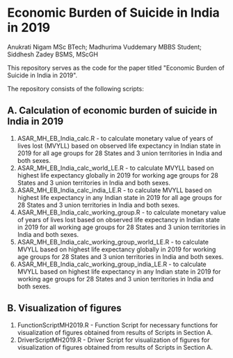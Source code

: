 # Economic Burden of Suicide in India in 2019

Anukrati Nigam MSc BTech; Madhurima Vuddemary MBBS Student; Siddhesh Zadey BSMS, MScGH

This repository serves as the code for the paper titled "Economic Burden of Suicide in India in 2019".

The repository consists of the following scripts:
## A. Calculation of economic burden of suicide in India in 2019
1. ASAR_MH_EB_India_calc.R - to calculate monetary value of years of lives lost (MVYLL) based on observed life expectancy in Indian state in 2019 for all age groups for 28 States and 3 union territories in India and both sexes.
2. ASAR_MH_EB_India_calc_world_LE.R - to calculate MVYLL based on highest life expectancy globally in 2019  for working age groups for 28 States and 3 union territories in India and both sexes.
3. ASAR_MH_EB_India_calc_india_LE.R - to calculate MVYLL based on highest life expectancy in any Indian state in 2019 for all age groups for 28 States and 3 union territories in India and both sexes. 
4. ASAR_MH_EB_India_calc_working_group.R - to calculate monetary value of years of lives lost based on observed life expectancy in Indian state in 2019 for all working age groups for 28 States and 3 union territories in India and both sexes.
5. ASAR_MH_EB_India_calc_working_group_world_LE.R - to calculate MVYLL based on highest life expectancy globally in 2019  for working age groups for 28 States and 3 union territories in India and both sexes.
6. ASAR_MH_EB_India_calc_working_group_india_LE.R - to calculate MVYLL based on highest life expectancy in any Indian state in 2019 for working age groups for 28 States and 3 union territories in India and both sexes.


## B. Visualization of figures
1. FunctionScriptMH2019.R - Function Script for necessary functions for visualization of figures obtained from results of Scripts in Section A.
2. DriverScriptMH2019.R - Driver Script for visualization of figures for visualization of figures obtained from results of Scripts in Section A.
